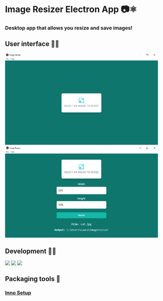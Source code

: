 # Image Resizer Electron App :camera:⚛️
### Desktop app that allows you resize and save images!

## User interface :low_brightness::rocket:
<img src="https://github.com/lsofiadb/Image-Resizer-Electron-App/blob/main/assets/MainWindow.png"/>
<img src="https://github.com/lsofiadb/Image-Resizer-Electron-App/blob/main/assets/Form.png"/>

## Development :wrench::hammer:
<span> 
  <img src="https://img.shields.io/badge/Electron JS-1570B6?style=for-the-badge&logo=electron&logoColor=white">
  <img src="https://img.shields.io/badge/JavaScript-F7DF1E?style=for-the-badge&logo=javascript&logoColor=black">
  <img src="https://img.shields.io/badge/HTML5-E34F26?style=for-the-badge&logo=html5&logoColor=white">
</span>

## Packaging tools :postbox:
### [Inno Setup](https://jrsoftware.org/isinfo.php)
